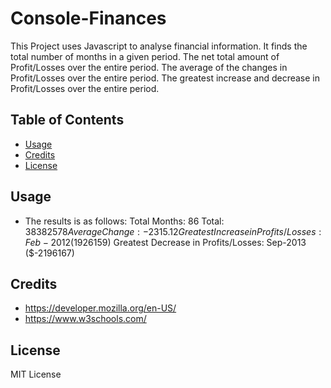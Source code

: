 # Console-Finances
This Project uses Javascript to analyse financial information. It finds the total number of months in a given period. The net total amount of Profit/Losses over the entire period. The average of the changes in Profit/Losses over the entire period. The greatest increase and decrease in Profit/Losses over the entire period. 


 ## Table of Contents
- [Usage](#usage)
- [Credits](#credits)
- [License](#license)


## Usage
- The results is as follows:
Total Months: 86
Total: $38382578
Average Change: -2315.12
Greatest Increase in Profits/Losses: Feb-2012 ($1926159)
Greatest Decrease in Profits/Losses: Sep-2013 ($-2196167)


## Credits
- https://developer.mozilla.org/en-US/
- https://www.w3schools.com/


## License
MIT License
